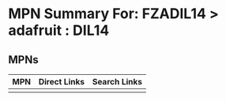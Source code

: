 



# MPN Summary For: FZADIL14 > adafruit : DIL14

## MPNs
  

|MPN|Direct Links|Search Links|
| :--- | :--- | :--- |
||||
